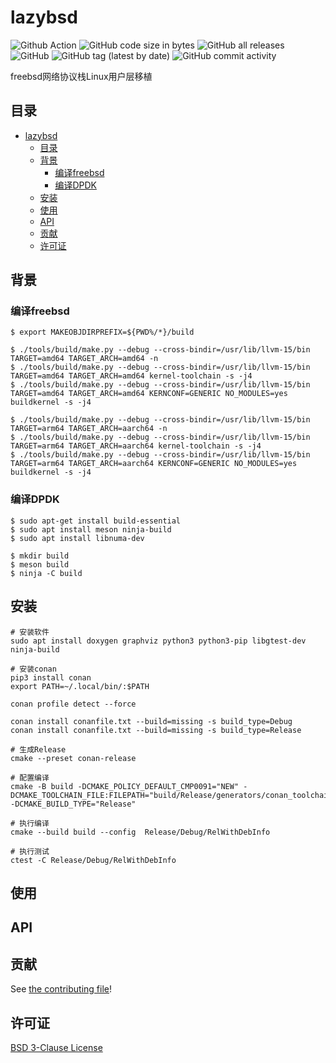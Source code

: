 # lazybsd

![Github Action](https://github.com/mengdemao/lazybsd/actions/workflows/build.yml/badge.svg?branch=master)
![GitHub code size in bytes](https://img.shields.io/github/languages/code-size/mengdemao/lazybsd)
![GitHub all releases](https://img.shields.io/github/downloads/mengdemao/lazybsd/total)
![GitHub](https://img.shields.io/github/license/mengdemao/lazybsd)
![GitHub tag (latest by date)](https://img.shields.io/github/v/tag/mengdemao/lazybsd)
![GitHub commit activity](https://img.shields.io/github/commit-activity/y/mengdemao/lazybsd)

freebsd网络协议栈Linux用户层移植

## 目录

- [lazybsd](#lazybsd)
	- [目录](#目录)
	- [背景](#背景)
		- [编译freebsd](#编译freebsd)
		- [编译DPDK](#编译DPDK)
	- [安装](#安装)
	- [使用](#使用)
	- [API](#api)
	- [贡献](#贡献)
	- [许可证](#许可证)

## 背景

### 编译freebsd

```shell
$ export MAKEOBJDIRPREFIX=${PWD%/*}/build

$ ./tools/build/make.py --debug --cross-bindir=/usr/lib/llvm-15/bin TARGET=amd64 TARGET_ARCH=amd64 -n
$ ./tools/build/make.py --debug --cross-bindir=/usr/lib/llvm-15/bin TARGET=amd64 TARGET_ARCH=amd64 kernel-toolchain -s -j4
$ ./tools/build/make.py --debug --cross-bindir=/usr/lib/llvm-15/bin TARGET=amd64 TARGET_ARCH=amd64 KERNCONF=GENERIC NO_MODULES=yes buildkernel -s -j4

$ ./tools/build/make.py --debug --cross-bindir=/usr/lib/llvm-15/bin TARGET=arm64 TARGET_ARCH=aarch64 -n
$ ./tools/build/make.py --debug --cross-bindir=/usr/lib/llvm-15/bin TARGET=arm64 TARGET_ARCH=aarch64 kernel-toolchain -s -j4
$ ./tools/build/make.py --debug --cross-bindir=/usr/lib/llvm-15/bin TARGET=arm64 TARGET_ARCH=aarch64 KERNCONF=GENERIC NO_MODULES=yes buildkernel -s -j4
```

### 编译DPDK

```shell
$ sudo apt-get install build-essential
$ sudo apt install meson ninja-build
$ sudo apt install libnuma-dev

$ mkdir build
$ meson build
$ ninja -C build
```

## 安装

```shell
# 安装软件
sudo apt install doxygen graphviz python3 python3-pip libgtest-dev ninja-build

# 安装conan
pip3 install conan
export PATH=~/.local/bin/:$PATH

conan profile detect --force

conan install conanfile.txt --build=missing -s build_type=Debug
conan install conanfile.txt --build=missing -s build_type=Release

# 生成Release
cmake --preset conan-release

# 配置编译
cmake -B build -DCMAKE_POLICY_DEFAULT_CMP0091="NEW" -DCMAKE_TOOLCHAIN_FILE:FILEPATH="build/Release/generators/conan_toolchain.cmake" -DCMAKE_BUILD_TYPE="Release"

# 执行编译
cmake --build build --config  Release/Debug/RelWithDebInfo

# 执行测试
ctest -C Release/Debug/RelWithDebInfo
```

## 使用

## API

## 贡献

See [the contributing file](CONTRIBUTING.md)!

## 许可证

[BSD 3-Clause License](LICENSE)